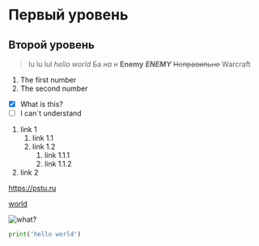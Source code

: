 # Первый уровень
## Второй уровень

> lu lu lul 
*hello world*
Ба *на* н 
**Enemy**
***ENEMY***
~~Неправильно~~
> Warcraft 

1. The first number
2. The second number

- [x] What is this?
- [ ] I can`t understand
1. link 1
    1. link 1.1
    2. link 1.2
        1. link 1.1.1
        2. link 1.1.2
1. link 2

<https://pstu.ru>

[world](https://pstu.ru "world")

![what?](https://cs16.pikabu.ru/s/games_showcase/2025/07/04/17/wfqsjw2q_lg.png "what")

```python
print('hello world')
```
